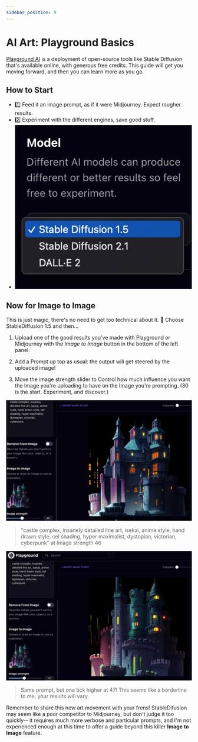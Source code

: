 ```yaml
---
sidebar_position: 9
---
```

# AI Art: Playground Basics

[Playground AI](https://playgroundai.com/create) is a deployment of open-source tools like Stable Diffusion that's available online, with generous free credits. This guide will get you moving forward, and then you can learn more as you go.

## How to Start
- 1️⃣ Feed it an image prompt, as if it were Midjourney. Expect rougher results.
- 2️⃣ Experiment with the different engines, save good stuff.
- ![Try different models](./ai-tools-models.png)

## Now for Image to Image
This is just magic, there's no need to get too technical about it. 🧙 Choose StableDiffusion 1.5 and then... 

1. Upload one of the good results you've made with Playground or Midjourney with the *Image to Image* button in the bottom of the left panel.

2. Add a Prompt up top as usual: the output will get steered by the uploaded image!

3. Move the image strength slider to Control how much influence you want the Image you're uploading to have on the Image you're prompting. (30 is the start. Experiment, and discover.)


![What number value is the best for influence 46?](./img2img-46.png)
> "castle complex, insanely detailed line art, isekai, anime style, hand drawn style, cel shading, hyper maximalist, dystopian, victorian, cyberpunk" at Image strength 46

![What number value is the best for influence 47?](./img2img-47.png)
> Same prompt, but one tick higher at 47! This seems like a borderline to me, your results will vary.

Remember to share this new art movement with your frens! StableDifusion may seem like a poor competitor to Midjourney, but don't judge it too quickly-- it requires much more verbose and particular prompts, and I'm not experienced enough at this time to offer a guide beyond this killer **Image to Image** feature.